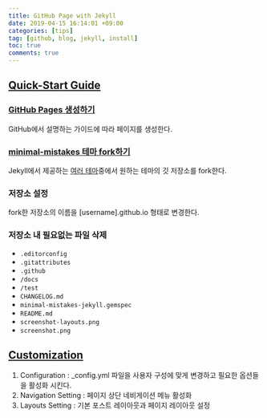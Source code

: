 ```yaml
---
title: GitHub Page with Jekyll
date: 2019-04-15 16:14:01 +09:00
categories: [tips]
tag: [github, blog, jekyll, install]
toc: true
comments: true
---
```


## [Quick-Start Guide](https://mmistakes.github.io/minimal-mistakes/docs/quick-start-guide/)

### [GitHub Pages 생성하기](https://pages.github.com/)

GitHub에서 설명하는 가이드에 따라 페이지를 생성한다.

### [minimal-mistakes 테마 fork하기](https://github.com/mmistakes/minimal-mistakes)

Jekyll에서 제공하는 [여러 테마](http://jekyllthemes.org/)중에서 원하는 테마의 깃 저장소를 fork한다.

### 저장소 설정

fork한 저장소의 이름을 [username].github.io 형태로 변경한다.

### 저장소 내 필요없는 파일 삭제

- `.editorconfig`
- `.gitattributes`
- `.github`
- `/docs`
- `/test`
- `CHANGELOG.md`
- `minimal-mistakes-jekyll.gemspec`
- `README.md`
- `screenshot-layouts.png`
- `screenshot.png`

## [Customization](https://mmistakes.github.io/minimal-mistakes/docs/configuration/)

1. Configuration : _config.yml 파일을 사용자 구성에 맞게 변경하고 필요한 옵션들을 활성화 시킨다.
2. Navigation Setting : 페이지 상단 네비게이션 메뉴 활성화
3. Layouts Setting : 기본 포스트 레이아웃과 페이지 레이아웃 설정